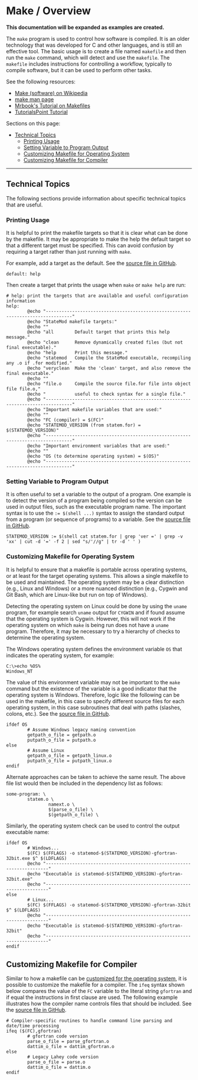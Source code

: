 # Make / Overview

**This documentation will be expanded as examples are created.**

The `make` program is used to control how software is compiled.
It is an older technology that was developed for C and other languages, and is still an effective tool.
The basic usage is to create a file named `makefile` and then run the `make` command,
which will detect and use the `makefile`.
The `makefile` includes instructions for controlling a workflow,
typically to compile software, but it can be used to perform other tasks.

See the following resources:

* [Make (software) on Wikipedia](https://en.wikipedia.org/wiki/Make_(software))
* [make man page](https://linux.die.net/man/1/make)
* [Mrbook's Tutorial on Makefiles](http://mrbook.org/blog/tutorials/make/)
* [TutorialsPoint Tutorial](https://www.tutorialspoint.com/makefile/)

Sections on this page:

* [Technical Topics](#technical-topics)
	+ [Printing Usage](#printing-usage)
	+ [Setting Variable to Program Output](#setting-variable-to-program-output)
	+ [Customizing Makefile for Operating System](#customizing-makefile-for-operating-system)
	+ [Customizing Makefile for Compiler](#customizing-makefile-for-compiler)

--------------------------

## Technical Topics ##

The following sections provide information about specific technical topics that are useful.

### Printing Usage ###

It is helpful to print the makefile targets so that it is clear what can be done by the makefile.
It may be appropriate to make the help the default target so that a different target must be specified.
This can avoid confusion by requiring a target rather than just running with `make`.

For example, add a target as the default.
See the [source file in GitHub](https://github.com/OpenCDSS/cdss-app-statemod-fortran/blob/master/src/main/fortran/makefile).

```
default: help
```

Then create a target that prints the usage when `make` or `make help` are run:

```
# help: print the targets that are available and useful configuration information
help:
        @echo "--------------------------------------------------------------------------------"
        @echo "StateMod makefile targets:"
        @echo ""
        @echo "all        Default target that prints this help message."
        @echo "clean      Remove dynamically created files (but not final executable)."
        @echo "help       Print this message."
        @echo "statemod   Compile the StateMod executable, recompiling any .o if .for modified."
        @echo "veryclean  Make the 'clean' target, and also remove the final executable."
        @echo ""
        @echo "file.o     Compile the source file.for file into object file file.o,"
        @echo "           useful to check syntax for a single file."
        @echo "--------------------------------------------------------------------------------"
        @echo "Important makefile variables that are used:"
        @echo ""
        @echo "FC (compiler) = $(FC)"
        @echo "STATEMOD_VERSION (from statem.for) = $(STATEMOD_VERSION)"
        @echo "--------------------------------------------------------------------------------"
        @echo "Important environment variables that are used:"
        @echo ""
        @echo "OS (to determine operating system) = $(OS)"
        @echo "--------------------------------------------------------------------------------"
```

### Setting Variable to Program Output ###

It is often useful to set a variable to the output of a program.
One example is to detect the version of a program being compiled so the version can be used in output files,
such as the executable program name.
The important syntax is to use the `:= $(shell ...)` syntax to assign the standard output from
a program (or sequence of programs) to a variable.
See the [source file in GitHub](https://github.com/OpenCDSS/cdss-app-statemod-fortran/blob/master/src/main/fortran/makefile).

```
STATEMOD_VERSION := $(shell cat statem.for | grep 'ver =' | grep -v 'xx' | cut -d '=' -f 2 | sed "s/'//g" | tr -d ' ' )
```

### Customizing Makefile for Operating System ###

It is helpful to ensure that a makefile is portable across operating systems,
or at least for the target operating systems.
This allows a single makefile to be used and maintained.
The operating system may be a clear distinction (e.g., Linux and Windows) or a more nuanced distinction
(e.g., Cygwin and Git Bash, which are Linux-like but run on top of Windows).

Detecting the operating system on Linux could be done by using the `uname` program,
for example search `uname` output for `CYGWIN` and if found assume that the operating system is Cygwin.
However, this will not work if the operating system on which `make` is being run does not have a `uname` program.
Therefore, it may be necessary to try a hierarchy of checks to determine the operating system.

The Windows operating system defines the environment variable `OS` that indicates the operating system, for example:

```
C:\>echo %OS%
Windows_NT
```

The value of this environment variable may not be important to the `make` command but the existence of the variable
is a good indicator that the operating system is Windows.
Therefore, logic like the following can be used in the makefile, in this case to specify different source
files for each operating system, in this case subroutines that deal with paths (slashes, colons, etc.).
See the [source file in GitHub](https://github.com/OpenCDSS/cdss-app-statemod-fortran/blob/master/src/main/fortran/makefile).

```
ifdef OS
        # Assume Windows legacy naming convention
        getpath_o_file = getpath.o
        putpath_o_file = putpath.o
else
        # Assume Linux
        getpath_o_file = getpath_linux.o
        putpath_o_file = putpath_linux.o
endif
```

Alternate approaches can be taken to achieve the same result.
The above file list would then be included in the dependency list as follows:

```
some-program: \
        statem.o \
                namext.o \
                $(parse_o_file) \
                $(getpath_o_file) \
```

Similarly, the operating system check can be used to control the output executable name:

```
ifdef OS
        # Windows...
        $(FC) $(FFLAGS) -o statemod-$(STATEMOD_VERSION)-gfortran-32bit.exe $^ $(LDFLAGS)
        @echo "-----------------------------------------------------------------------"
        @echo "Executable is statemod-$(STATEMOD_VERSION)-gfortran-32bit.exe"
        @echo "-----------------------------------------------------------------------"
else
        # Linux...
        $(FC) $(FFLAGS) -o statemod-$(STATEMOD_VERSION)-gfortran-32bit $^ $(LDFLAGS)
        @echo "-----------------------------------------------------------------------"
        @echo "Executable is statemod-$(STATEMOD_VERSION)-gfortran-32bit"
        @echo "-----------------------------------------------------------------------"
endif
```

## Customizing Makefile for Compiler ##

Similar to how a makefile can be [customized for the operating system](#customizing-makefile-for-operating-system),
it is possible to customize the makefile for a compiler.
The `ifeq` syntax shown below compares the value of the `FC` variable to the literal string `gfortran` and
if equal the instructions in first clause are used.
The following example illustrates how the compiler name controls files that should be included.
See the [source file in GitHub](https://github.com/OpenCDSS/cdss-app-statemod-fortran/blob/master/src/main/fortran/makefile).

```
# Compiler-specific routines to handle command line parsing and date/time processing
ifeq ($(FC),gfortran)
        # gfortran code version
        parse_o_file = parse_gfortran.o
        dattim_o_file = dattim_gfortran.o
else
        # Legacy Lahey code version
        parse_o_file = parse.o
        dattim_o_file = dattim.o
endif
```
